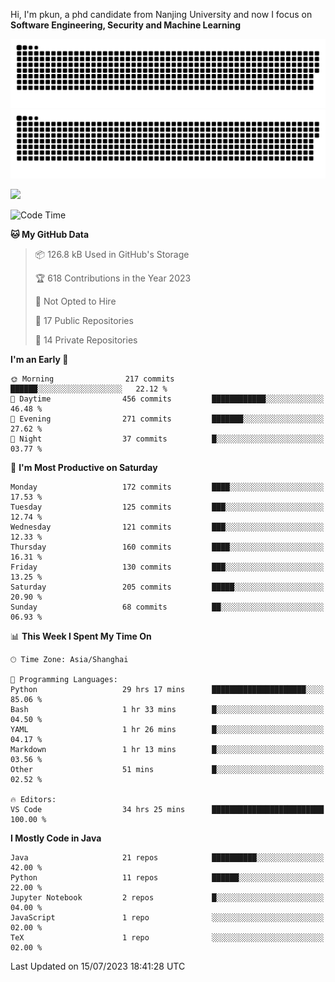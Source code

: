 Hi, I'm pkun, a phd candidate from Nanjing University and now I focus on **Software Engineering, Security and Machine Learning**

![GitHub Snake Light](https://github.com/pppppkun/pppppkun/blob/output/github-snake.svg#gh-light-mode-only)
![GitHub Snake dark](https://github.com/pppppkun/pppppkun/blob/output/github-snake-dark.svg#gh-dark-mode-only)

![](https://komarev.com/ghpvc/?username=pppppkun)
<!--START_SECTION:waka-->
![Code Time](http://img.shields.io/badge/Code%20Time-1%2C817%20hrs%2059%20mins-blue)

**🐱 My GitHub Data** 

> 📦 126.8 kB Used in GitHub's Storage 
 > 
> 🏆 618 Contributions in the Year 2023
 > 
> 🚫 Not Opted to Hire
 > 
> 📜 17 Public Repositories 
 > 
> 🔑 14 Private Repositories 
 > 
**I'm an Early 🐤** 

```text
🌞 Morning                217 commits         ██████░░░░░░░░░░░░░░░░░░░   22.12 % 
🌆 Daytime                456 commits         ████████████░░░░░░░░░░░░░   46.48 % 
🌃 Evening                271 commits         ███████░░░░░░░░░░░░░░░░░░   27.62 % 
🌙 Night                  37 commits          █░░░░░░░░░░░░░░░░░░░░░░░░   03.77 % 
```
📅 **I'm Most Productive on Saturday** 

```text
Monday                   172 commits         ████░░░░░░░░░░░░░░░░░░░░░   17.53 % 
Tuesday                  125 commits         ███░░░░░░░░░░░░░░░░░░░░░░   12.74 % 
Wednesday                121 commits         ███░░░░░░░░░░░░░░░░░░░░░░   12.33 % 
Thursday                 160 commits         ████░░░░░░░░░░░░░░░░░░░░░   16.31 % 
Friday                   130 commits         ███░░░░░░░░░░░░░░░░░░░░░░   13.25 % 
Saturday                 205 commits         █████░░░░░░░░░░░░░░░░░░░░   20.90 % 
Sunday                   68 commits          ██░░░░░░░░░░░░░░░░░░░░░░░   06.93 % 
```


📊 **This Week I Spent My Time On** 

```text
🕑︎ Time Zone: Asia/Shanghai

💬 Programming Languages: 
Python                   29 hrs 17 mins      █████████████████████░░░░   85.06 % 
Bash                     1 hr 33 mins        █░░░░░░░░░░░░░░░░░░░░░░░░   04.50 % 
YAML                     1 hr 26 mins        █░░░░░░░░░░░░░░░░░░░░░░░░   04.17 % 
Markdown                 1 hr 13 mins        █░░░░░░░░░░░░░░░░░░░░░░░░   03.56 % 
Other                    51 mins             █░░░░░░░░░░░░░░░░░░░░░░░░   02.52 % 

🔥 Editors: 
VS Code                  34 hrs 25 mins      █████████████████████████   100.00 % 
```

**I Mostly Code in Java** 

```text
Java                     21 repos            ██████████░░░░░░░░░░░░░░░   42.00 % 
Python                   11 repos            ██████░░░░░░░░░░░░░░░░░░░   22.00 % 
Jupyter Notebook         2 repos             █░░░░░░░░░░░░░░░░░░░░░░░░   04.00 % 
JavaScript               1 repo              ░░░░░░░░░░░░░░░░░░░░░░░░░   02.00 % 
TeX                      1 repo              ░░░░░░░░░░░░░░░░░░░░░░░░░   02.00 % 
```




 Last Updated on 15/07/2023 18:41:28 UTC
<!--END_SECTION:waka-->
